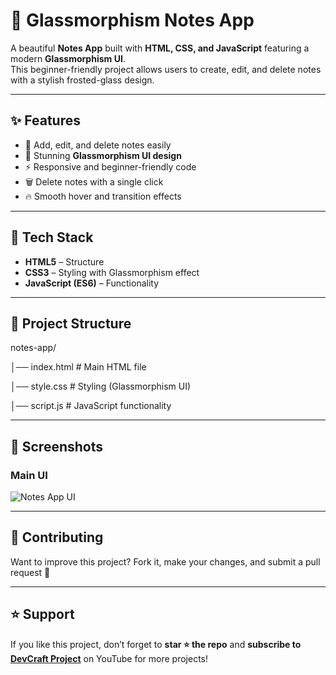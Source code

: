 # 📝 Glassmorphism Notes App  

A beautiful **Notes App** built with **HTML, CSS, and JavaScript** featuring a modern **Glassmorphism UI**.  
This beginner-friendly project allows users to create, edit, and delete notes with a stylish frosted-glass design.  

---

## ✨ Features  
- 📌 Add, edit, and delete notes easily  
- 🎨 Stunning **Glassmorphism UI design**  
- ⚡ Responsive and beginner-friendly code  
- 🗑️ Delete notes with a single click  
- 🔥 Smooth hover and transition effects  

---

## 🚀 Tech Stack  
- **HTML5** – Structure  
- **CSS3** – Styling with Glassmorphism effect  
- **JavaScript (ES6)** – Functionality  

---

## 📂 Project Structure  
notes-app/

│── index.html # Main HTML file

│── style.css # Styling (Glassmorphism UI)

│── script.js # JavaScript functionality


---

## 📸 Screenshots  
### Main UI  
![Notes App UI](screenshots/notes-app.png) 

---

## 🤝 Contributing  
Want to improve this project? Fork it, make your changes, and submit a pull request 🚀  

---

## ⭐ Support  
If you like this project, don’t forget to **star ⭐ the repo** and **subscribe to [DevCraft Project](#)** on YouTube for more projects!  
